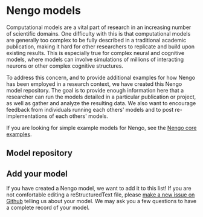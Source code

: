 # Nengo models

Computational models are a vital part of research in an increasing
number of scientific domains. One difficulty with this is that
computational models are generally too complex to be fully described in
a traditional academic publication, making it hard for other researchers
to replicate and build upon existing results. This is especially true
for complex neural and cognitive models, where models can involve
simulations of millions of interacting neurons or other complex
cognitive structures.

To address this concern, and to provide additional examples for how
Nengo has been employed in a research context, we have created this
Nengo model repository. The goal is to provide enough information here
that a researcher can run the models detailed in a particular
publication or project, as well as gather and analyze the resulting
data. We also want to encourage feedback from individuals running each
others' models and to post re-implementations of each others' models.

If you are looking for simple example models for Nengo, see the
[Nengo core examples](https://www.nengo.ai/nengo/examples.html).

## Model repository

<!-- todo:: Render out things in `_data/models.yml` -->

## Add your model

If you have created a Nengo model, we want to add it to this list!
If you are not comfortable editing a reStructuredText file, please
[make a new issue on Github](https://github.com/nengo/nengo.github.io/issues/new)
telling us about your model. We may ask you a few questions
to have a complete record of your model.

